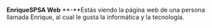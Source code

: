 **EnriqueSPSA Web**
**-**Estás viendo la página web de una persona llamada Enrique, al cual le gusta la informática y la tecnología.
